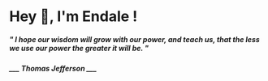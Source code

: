 <h1 title="head"> Hey 👋, I'm Endale !</h1>

**<h5><i>" I hope our wisdom will grow with our power, and teach us, that the less we use our power the greater it will be. "</i></h5>**

*<b>___ Thomas Jefferson ___</b>*
